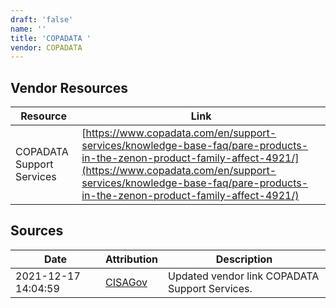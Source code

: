 ```yaml
---
draft: 'false'
name: ''
title: 'COPADATA '
vendor: COPADATA
---
```


## Vendor Resources
| Resource | Link |
| --- | --- |
| COPADATA Support Services | [https://www.copadata.com/en/support-services/knowledge-base-faq/pare-products-in-the-zenon-product-family-affect-4921/](https://www.copadata.com/en/support-services/knowledge-base-faq/pare-products-in-the-zenon-product-family-affect-4921/) |



## Sources
| Date | Attribution | Description |
| --- | --- | --- |
| 2021-12-17 14:04:59 | [CISAGov](https://raw.githubusercontent.com/cisagov/log4j-affected-db/develop/README.md) | Updated vendor link COPADATA Support Services.  |
